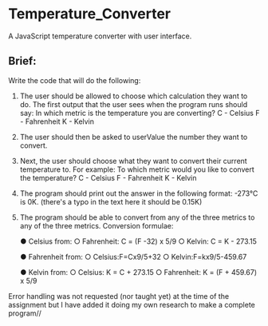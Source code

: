 # Temperature_Converter
A JavaScript temperature converter with user interface.

## Brief:
Write the code that will do the following:
1. The user should be allowed to choose which calculation they want to do. The first output that the 
      user sees when the program runs should say:
             In which metric is the temperature you are converting?
             C - Celsius
             F - Fahrenheit
             K - Kelvin
 2. The user should then be asked to userValue the number they want to convert.
 3. Next, the user should choose what they want to convert their current temperature to. For example:
             To which metric would you like to convert the temperature?
             C - Celsius
             F - Fahrenheit
             K - Kelvin
 4. The program should print out the answer in the following format:
    -273°C is 0K. (there's a typo in the text here it should be 0.15K)
 5. The program should be able to convert from any of the three metrics to any of the three metrics.
    Conversion formulae:
    
      ● Celsius from:
          ○ Fahrenheit: C = (F -32) x 5/9
          ○ Kelvin: C = K - 273.15

      ● Fahrenheit from:
          ○ Celsius:F=Cx9/5+32
          ○ Kelvin:F=kx9/5-459.67

      ● Kelvin from:
          ○ Celsius: K = C + 273.15
          ○ Fahrenheit: K = (F + 459.67) x 5/9



Error handling was not requested (nor taught yet) at the time of the assignment but I have added it doing my own research to make a complete program//

